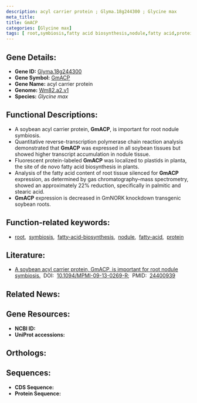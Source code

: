 ```yaml
---
description: acyl carrier protein ; Glyma.18g244300 ; Glycine max
meta_title:
title: GmACP
categories: [Glycine max]
tags: [ root,symbiosis,fatty acid biosynthesis,nodule,fatty acid,protein ]
---
```


## Gene Details:
- **Gene ID:** [Glyma.18g244300]()
- **Gene Symbol:** <u>GmACP</u>
- **Gene Name:** acyl carrier protein
- **Genome:** [Wm82.a2.v1]()
- **Species:** *Glycine max*

## Functional Descriptions:
   - A soybean acyl carrier protein, **GmACP**, is important for root nodule symbiosis.
   - Quantitative reverse-transcription polymerase chain reaction analysis demonstrated that **GmACP** was expressed in all soybean tissues but showed higher transcript accumulation in nodule tissue.
   - Fluorescent protein-labeled **GmACP** was localized to plastids in planta, the site of de novo fatty acid biosynthesis in plants.
   - Analysis of the fatty acid content of root tissue silenced for **GmACP** expression, as determined by gas chromatography–mass spectrometry, showed an approximately 22% reduction, specifically in palmitic and stearic acid.
   - **GmACP** expression is decreased in GmNORK knockdown transgenic soybean roots.

## Function-related keywords:
   - [root](/tags/root/),&nbsp;&nbsp;[symbiosis](/tags/symbiosis/),&nbsp;&nbsp;[fatty-acid-biosynthesis](/tags/fatty-acid-biosynthesis/),&nbsp;&nbsp;[nodule](/tags/nodule/),&nbsp;&nbsp;[fatty-acid](/tags/fatty-acid/),&nbsp;&nbsp;[protein](/tags/protein/)

## Literature:
   - [A soybean acyl carrier protein, GmACP, is important for root nodule symbiosis.](https://www.doi.org/10.1094/MPMI-09-13-0269-R)&nbsp;&nbsp;DOI:&nbsp;&nbsp;[10.1094/MPMI-09-13-0269-R](https://www.doi.org/10.1094/MPMI-09-13-0269-R);&nbsp;&nbsp;PMID:&nbsp;&nbsp;[24400939](https://pubmed.ncbi.nlm.nih.gov/24400939/)

## Related News:

## Gene Resources:
- **NCBI ID:**  [](https://www.ncbi.nlm.nih.gov/search/all/?term=)
- **UniProt accessions:**  [](https://www.uniprot.org/uniprotkb//entry)

## Orthologs:

## Sequences:
- **CDS Sequence:**
- **Protein Sequence:**
